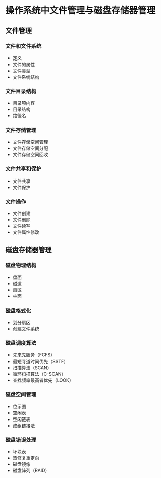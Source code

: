 # 操作系统中文件管理与磁盘存储器管理  
  
## 文件管理  
### 文件和文件系统  
- 定义  
- 文件的属性  
- 文件类型  
- 文件系统结构  
  
### 文件目录结构  
- 目录项内容  
- 目录结构  
- 路径名  
  
### 文件存储管理  
- 文件存储空间管理  
- 文件存储空间分配  
- 文件存储空间回收  
  
### 文件共享和保护  
- 文件共享  
- 文件保护  
  
### 文件操作  
- 文件创建  
- 文件删除  
- 文件读写  
- 文件属性修改  
  
## 磁盘存储器管理  
### 磁盘物理结构  
- 盘面  
- 磁道  
- 扇区  
- 柱面  
  
### 磁盘格式化  
- 划分扇区  
- 创建文件系统  
  
### 磁盘调度算法  
- 先来先服务（FCFS）  
- 最短寻道时间优先（SSTF）  
- 扫描算法（SCAN）  
- 循环扫描算法（C-SCAN）  
- 查找频率最高者优先（LOOK）  
  
### 磁盘空间管理  
- 位示图  
- 空闲表  
- 空闲链表  
- 成组链接法  
  
### 磁盘错误处理  
- 坏块表  
- 热修复重定向  
- 磁盘镜像  
- 磁盘阵列（RAID）